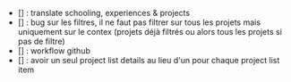 - [] : translate schooling, experiences & projects
- [] : bug sur les filtres, il ne faut pas filtrer sur tous les projets mais uniquement sur le contex (projets déjà filtrés ou alors tous les projets si pas de filtre)
- [] : workflow github
- [] : avoir un seul project list details au lieu d'un pour chaque project list item